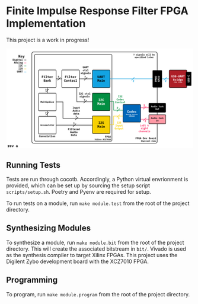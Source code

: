 # Finite Impulse Response Filter FPGA Implementation

This project is a work in progress!

![fir filter block diagram](documentation/fir_filter_block_diagram.png)

## Running Tests

Tests are run through cocotb. Accordingly, a Python virtual envrionment is provided, which can be set up by sourcing the setup script `scripts/setup.sh`. Poetry and Pyenv are required for setup.

To run tests on a module, run `make module.test` from the root of the project directory.

## Synthesizing Modules

To synthesize a module, run `make module.bit` from the root of the project directory. This will create the associated bitstream in `bit/`. Vivado is used as the synthesis compiler to target Xilinx FPGAs. This project uses the Digilent Zybo development board with the XCZ7010 FPGA.

## Programming

To program, run `make module.program` from the root of the project directory.
